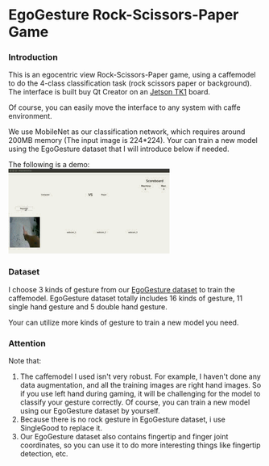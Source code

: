 # EgoGesture Rock-Scissors-Paper Game     

### Introduction       
This is an egocentric view Rock-Scissors-Paper game, using a caffemodel to do the 4-class classification task (rock scissors paper or background). The interface is built buy Qt Creator on an [Jetson TK1](https://elinux.org/Jetson_TK1) board.    

Of course, you can easily move the interface to any system with caffe environment.        

We use MobileNet as our classification network, which requires around 200MB memory (The input image is 224\*224). Your can train a new model using the EgoGesture dataset that I will introduce below if needed.       

The following is a demo:          
<img src="video/demo_video.gif" height="168" width="320">          

### Dataset     
I choose 3 kinds of gesture from our [EgoGesture dataset](http://www.hcii-lab.net/data/SCUTEgoGesture/index.htm) to train the caffemodel. EgoGesture dataset totally includes 16 kinds of gesture, 11 single hand gesture and 5 double hand gesture.       

Your can utilize more kinds of gesture to train a new model you need.

### Attention      
Note that:
1. The caffemodel I used isn't very robust. For example, I haven't done any data augmentation, and all the training images are right hand images. So if you use left hand during gaming, it will be challenging for the model to classify your gesture correctly. Of course, you can train a new model using our EgoGesture dataset by yourself.
2. Because there is no rock gesture in EgoGesture dataset, i use SingleGood to replace it.
3. Our EgoGesture dataset also contains fingertip and finger joint coordinates, so you can use it to do more interesting things like fingertip detection, etc.



